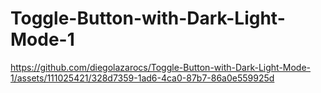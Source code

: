 # Toggle-Button-with-Dark-Light-Mode-1




https://github.com/diegolazarocs/Toggle-Button-with-Dark-Light-Mode-1/assets/111025421/328d7359-1ad6-4ca0-87b7-86a0e559925d





